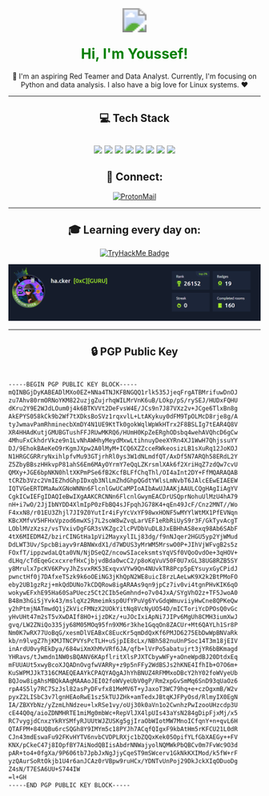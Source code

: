 <div align="center">

<img src="https://img.shields.io/badge/Welcome%20to%20my%20GitHub-008000?style=for-the-badge&logoColor=white" style="transform: scale(3);" /> 

<h1 align="center"> 
  <span style="color:green;">Hi, I'm Youssef!</span> 
</h1> 

<p>
  🚀 I'm an aspiring Red Teamer and Data Analyst. Currently, I'm focusing on Python and data analysis. I also have a big love for Linux systems. ❤️
</p>

---

## 💻 Tech Stack

<img src="https://img.shields.io/badge/Python-3776AB?style=for-the-badge&logo=python&logoColor=white" /> <img src="https://img.shields.io/badge/PHP-777BB4?style=for-the-badge&logo=php&logoColor=white" /> <img src="https://img.shields.io/badge/HTML5-E34F26?style=for-the-badge&logo=html5&logoColor=white" /> <img src="https://img.shields.io/badge/MySQL-4479A1?style=for-the-badge&logo=mysql&logoColor=white" /> <img src="https://img.shields.io/badge/MongoDB-47A248?style=for-the-badge&logo=mongodb&logoColor=white" /> <img src="https://img.shields.io/badge/Linux-FCC624?style=for-the-badge&logo=linux&logoColor=black" /> <img src="https://img.shields.io/badge/pandas-150458?style=for-the-badge&logo=pandas&logoColor=white" /> <img src="https://img.shields.io/badge/numpy-013243?style=for-the-badge&logo=numpy&logoColor=white" />
---

## 🔗 Connect:

<a href="mailto:fathi.you@proton.me">
  <img src="https://img.shields.io/badge/ProtonMail-8B89CC?style=for-the-badge&logo=protonmail&logoColor=white" alt="ProtonMail" />
</a>

---
## 🎓 Learning every day on: 

<a href="https://www.tryhackme.com/p/ha.cker">
  <img src="https://tryhackme-badges.s3.amazonaws.com/ha.cker.png" alt="TryHackMe Badge" />
</a>

![top2%](https://github.com/Barrowow/Barrowow/blob/main/top2%25.PNG)

---

## 🔒 PGP Public Key
</div>
<h4 align="left"></h4>
<pre>
<code>
-----BEGIN PGP PUBLIC KEY BLOCK-----
mQINBGjDyKABEADlMXo0EZ+NNa4TNJKFBNGQQ1rlk535JjeqFrgATBMrifuwDnOJ
zu7Ahv80rmORNoYKM822uzjgZujrhqWILMrVnK6uB/LOkp/pS/rySEJ/HUDxFQHU
dKru2Y9E2WJdLOum0j4k6BTKVVt2DeFvsW4E/JCs9n7J87VXz2v+JCge6TlxBn8g
AkEPYS058kCk9b2Wf7tXDksBoSVz1rqxvlL+LtAKykuy0dFM9TpOLMcD8rje8g/A
tyJwmavPamRhminecbXmDY4N1UE9KtTk0gokWqlWpWkHTrx2F8BSLIg7tEAR4Q8V
XR4HHAdKutjGMUBGTushFFJRUwMKRQ6/HUmH0KpZeERghODsbq4wehAVQhcD6gCw
4MhuFxCkhdrVkze9n1LvNhAWHhyMeydMxwLtihnuyDeeXYRn4XJ1WwH7QhjssuYY
DJ/9EhokBAeKeO9rKgmJXpw2A0lMyM+ICQ6XZZcceRWkeosizLB1sXuRq12JoKOJ
N1HRGCGRRryNxihlpfvMu93GTjrhRl0ys3W1dNLmdfQT/AxDf5N7ARQh58ERdL2Y
Z5ZbyBBszHHkvpP81ahS6Em6MAyOYrmY7eQqLZKrsmlXAk6f2XriHqZ7zdQw7cvU
QMXy+JGE6bpNKN0hltXKPmPSe6fB2KcfBLFfChqThl/OI4aInt2DY+FfMQARAQAB
tCRZb3Vzc2VmIEZhdGhpIDxqb3NlLmZhdGhpQGdtYWlsLmNvbT6JAlcEEwEIAEEW
IQTVGeERTDMaAwXGNoWNNn6FlcnlGwUCaMPIoAIbAwUJAAKjAAULCQgHAgIiAgYV
CgkICwIEFgIDAQIeBwIXgAAKCRCNNn6FlcnlGwymEACDrUSQprNohuUlMzU4hA79
nH+i7wO/2JjIbNYDD4XlmIpP0zFbBQ4sJFpqhJG78K4+qEn49JcF/Cnz2MNT//Wo
F4xxN8/r01EU3Zhjl7JI9Z0YutIr4iFyYcVxYF98wxHONF5wMYYlWtMX1PfEVNqn
KBcXMfvV5HFHxVpzod6mwXSj7L2soW8wZvqLarVEF1eRbRiUyS9r3F/GkTyvAcgT
LOblMVzXzsz/vsTVxivDgFGR3sVKZgc2lcPVDbVuDL8JxEBHhAS8exq98Ab6SAbF
4tX6MIEDM4Z/bzirCINGtHa1pVi2MayxylILj83dg/f9nNJqer2HGU5yp2YjWMud
DdLWT3Uv/SpcbBiayv9rABNWxdX1/d7WDUS3yMrWM5MrswO0P+JIhVjWFvgB2s5z
FOxfT/ippzwdaLQta0VN/NjDSeQZ/ncowSIaceksmtsYqVSf0VQoOvdOe+3qHOV+
dLHq/cTdEqeGcxcxrefHxCjbjvdBda0wcC2/p8oKqVuV50F0U7xGL38UG8RZB5SY
y8Mrulx7pcKV6KPvyJhZsvxRK53ExqvxVYw9Qn4NUvkTR8Pcp5pEYsuyxGyCPidJ
pwnctHf0j7DAfxeTSzk9k6oOEiNG3jKhQpN2WE8uicI8rzLAeLwK9X2k2BtPMoFO
eby2UB1gzRzj+mkQdDUNo7kCDQRow8igARAAs9qn9jpCz7iv0vi4tgnPHvKIK6qO
wokywEFxhE95Ha60SaPUecz5Ct2CIb5eGmhnd+o7v04JxA/SYgVhO2z+TF5JwoA0
B48m3hGiSjYvk43/mslqXz2Rmeimksp0UfYPuVg6YvGdqWmuviiyHwCne8QPKeQw
y2hPtmjNATmwdQ1jZkVicFMNzX2UOkYitNq8VcNyUO54D/mICToriYcDPOsQ0vGc
yHvUHt47m2sT5vXwDAIf8HO+ijzDKz/+uJOcIxiApNi7JIPv6MgUh8CMH3iumXwJ
gvq/LW2ZNiQo335jy68M05MOq95fn9XM6r3khe1GqqOn8ZACUr+Mt6QAYLh1Sr8P
Nm0K7wRX77UoBqG/xesmDlVEABxC8EucKr5qmDdQxKf6PMJD6275EbDwWpBNVaRk
kb/n9lvgZ7hjKMJTNCPVYsPcTLH+uSjpIE8cLx/NBh582nuUnPSoc14T3m18jEIV
inArdU0vyREkDya/684wiXmXhMvVRf6JA/qfb+lVrPo5abatujrt3jYR6bBKmagd
YHRavs/tJwmdn1NW0sBQANV6KApflritXlsPJXTCbywWFy+aOneWpdBJ20DtdxEq
mFUUAUt5xwyBcoXJQADnOvgfwVARRy+z9p5nFFy2WdBSJs2hKNE4IfhIb+O7O6m+
KuSWPMJJkT316CMAEQEAAYkCPAQYAQgAJhYhBNUZ4RFMMxoDBcY2hY02foWVyeUb
BQJow8igAhsMBQkAAqMAAAoJEI02foWVyeUbV0gP/Rm2xpGvSmMq6SnD93qUaOz6
rpA4S5ly7RC7SzJsl82asPyDFvfx81MeMV6T+yJaxoT3WC79hq+e+czOgxmB/W2v
pyxZ2LISbC3v7lgnHEAoRwE1sz5kTUJZHk+amTedxJBtqKJFPyOsd/RlmyIX0EgN
IA/ZBXYbNz/yZzmLhNdzeu+lxRSe1vy/oUj30k0aVn1o2CwnhzPwIzooUHzcdp3U
cE44Q0q/aioZDNMHRTE1miMg0mbWc+RepVlJX4lpUIs43aYsN284gDipFjxMj/x5
RC7vygjdCnxzYkRYSMfyRJUUtWJZUSKg5gjIraObWIotMW7MnoICfqnY+n+qvL6H
QTAFPM+84UQBu6rcSQGh8Y9IMYm5c18PYJh7ACqfQIgxF9kbAtHm5rKFCU21L0dR
CJn43mdEswaFu92FKvHYTV6nvbCVDPLRXjc1bZQQxKek05OpifYLfGbXAEGy++FV
KNX/pCkeC47j8IOpfBY7AiNodQBIisAbdrNNWajyolNQMWkPbQBCv0m7FvWc9O3d
pAR+to4+0fgXa/9P606tb7JpbJxNgJjyCqeST9mSWcerv1GkNkKXIMod/k5fW+rF
yzQAurSoRtOkjb1U4r6anJCAz0rVBpw9ruHCx/YDNTvUnPoj29DkJckXIqODuoDg
Z4sN/T7ESA6UU+S744IW
=l+GH
-----END PGP PUBLIC KEY BLOCK-----
</code>
</pre>
